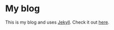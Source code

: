 # My blog

This is my blog and uses [Jekyll](http://jekyllrb.com).	
Check it out [here](http://valillon.github.io).
